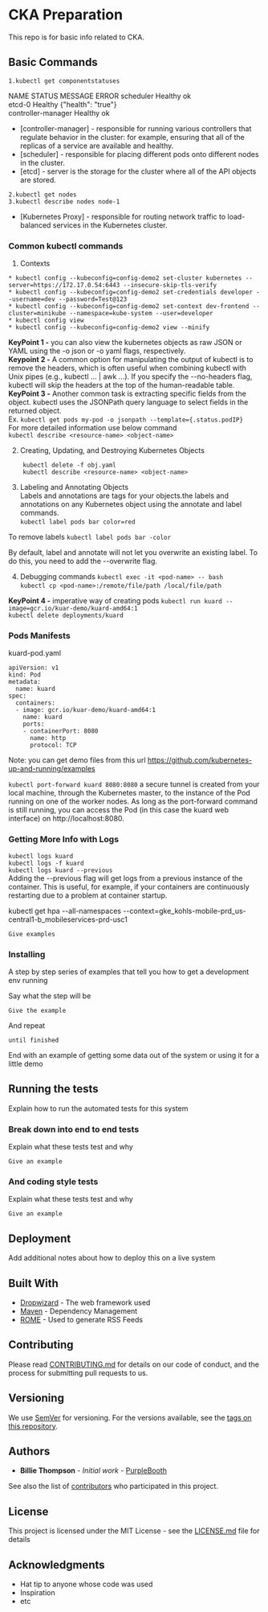 # CKA Preparation

This repo is for basic info related to CKA.

## Basic Commands
```
1.kubectl get componentstatuses 
```
NAME                 STATUS    MESSAGE              ERROR
scheduler            Healthy   ok                   
etcd-0               Healthy   {"health": "true"}   
controller-manager   Healthy   ok  



* [controller-manager] - responsible for running various controllers that regulate
  behavior in the cluster: for example, ensuring that all of the replicas of a service
  are available and healthy.
* [scheduler] - responsible for placing different
  pods onto different nodes in the cluster.
* [etcd] - server is the storage for the cluster where all of the API objects are stored.

```
2.kubectl get nodes       
3.kubectl describe nodes node-1    
```

* [Kubernetes Proxy] - responsible for routing network traffic to load-balanced services in the Kubernetes cluster.   




### Common kubectl commands

1. Contexts

```
* kubectl config --kubeconfig=config-demo2 set-cluster kubernetes --server=https://172.17.0.54:6443 --insecure-skip-tls-verify   
* kubectl config --kubeconfig=config-demo2 set-credentials developer --username=dev --password=Test@123 
* kubectl config --kubeconfig=config-demo2 set-context dev-frontend --cluster=minikube --namespace=kube-system --user=developer    
* kubectl config view     
* kubectl config --kubeconfig=config-demo2 view --minify     
```

**KeyPoint 1 -** you can also view the kubernetes objects as raw JSON or YAML using the -o json or -o yaml flags, respectively.   
**Keypoint 2 -** A common option for manipulating the output of kubectl is to remove the headers, which is often useful when combining kubectl with Unix pipes (e.g., kubectl ... | awk ...). If you specify the --no-headers flag, kubectl will skip the headers at the top of the human-readable table.     
**KeyPoint 3 -** Another common task is extracting specific fields from the object. kubectl uses the JSONPath query language to select fields in the returned object.    
Ex. ```kubectl get pods my-pod -o jsonpath --template={.status.podIP}```    
For more  detailed information use below command   
```kubectl describe <resource-name> <object-name>```

2. Creating, Updating, and Destroying Kubernetes Objects    
``` kubectl apply -f obj.yaml      
    kubectl delete -f obj.yaml    
    kubectl describe <resource-name> <object-name>
```

3. Labeling and Annotating Objects  
Labels and annotations are tags for your objects.the labels and annotations on any Kubernetes object using the annotate and  label commands.   
```kubectl label pods bar color=red```

To remove labels 
```kubectl label pods bar -color```

By default, label and annotate will not let you overwrite an existing label. To
do this, you need to add the --overwrite flag.

4. Debugging commands
```kubectl exec -it <pod-name> -- bash```     
```kubectl cp <pod-name>:/remote/file/path /local/file/path```

**KeyPoint 4 -** imperative way of creating pods
```kubectl run kuard --image=gcr.io/kuar-demo/kuard-amd64:1```   
```kubectl delete deployments/kuard```


### Pods Manifests
kuard-pod.yaml

```
apiVersion: v1
kind: Pod
metadata:
  name: kuard
spec:
  containers:
  - image: gcr.io/kuar-demo/kuard-amd64:1
    name: kuard
    ports:
    - containerPort: 8080
      name: http
      protocol: TCP
```
Note: you can get demo files from this url https://github.com/kubernetes-up-and-running/examples



```kubectl port-forward kuard 8080:8080```
a secure tunnel is created from your local machine, through the Kubernetes
master, to the instance of the Pod running on one of the worker nodes.
As long as the port-forward command is still running, you can access the Pod (in
this case the kuard web interface) on http://localhost:8080.

### Getting More Info with Logs
```kubectl logs kuard```     
```kubectl logs -f kuard```    
```kubectl logs kuard --previous```     
Adding the --previous flag will get logs from a previous instance of
the container. This is useful, for example, if your containers are continuously
restarting due to a problem at container startup.    

kubectl get hpa --all-namespaces --context=gke_kohls-mobile-prd_us-central1-b_mobileservices-prd-usc1

```
Give examples
```

### Installing

A step by step series of examples that tell you how to get a development env running

Say what the step will be

```
Give the example
```

And repeat

```
until finished
```

End with an example of getting some data out of the system or using it for a little demo

## Running the tests

Explain how to run the automated tests for this system

### Break down into end to end tests

Explain what these tests test and why

```
Give an example
```

### And coding style tests

Explain what these tests test and why

```
Give an example
```

## Deployment

Add additional notes about how to deploy this on a live system

## Built With

* [Dropwizard](http://www.dropwizard.io/1.0.2/docs/) - The web framework used
* [Maven](https://maven.apache.org/) - Dependency Management
* [ROME](https://rometools.github.io/rome/) - Used to generate RSS Feeds

## Contributing

Please read [CONTRIBUTING.md](https://gist.github.com/PurpleBooth/b24679402957c63ec426) for details on our code of conduct, and the process for submitting pull requests to us.

## Versioning

We use [SemVer](http://semver.org/) for versioning. For the versions available, see the [tags on this repository](https://github.com/your/project/tags). 

## Authors

* **Billie Thompson** - *Initial work* - [PurpleBooth](https://github.com/PurpleBooth)

See also the list of [contributors](https://github.com/your/project/contributors) who participated in this project.

## License

This project is licensed under the MIT License - see the [LICENSE.md](LICENSE.md) file for details

## Acknowledgments

* Hat tip to anyone whose code was used
* Inspiration
* etc

